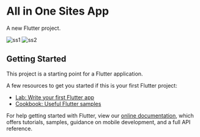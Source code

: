# All in One Sites App

A new Flutter project.

![ss1](https://user-images.githubusercontent.com/29566331/83715630-8148a080-a64b-11ea-8af4-2ea367338ba8.jpeg)
![ss2](https://user-images.githubusercontent.com/29566331/83715636-873e8180-a64b-11ea-816a-d241ccede034.jpeg)

## Getting Started

This project is a starting point for a Flutter application.

A few resources to get you started if this is your first Flutter project:

- [Lab: Write your first Flutter app](https://flutter.dev/docs/get-started/codelab)
- [Cookbook: Useful Flutter samples](https://flutter.dev/docs/cookbook)

For help getting started with Flutter, view our
[online documentation](https://flutter.dev/docs), which offers tutorials,
samples, guidance on mobile development, and a full API reference.
